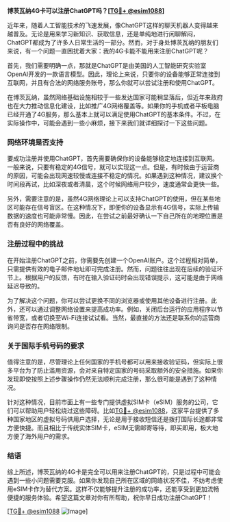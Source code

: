 **博茨瓦纳4G卡可以注册ChatGPT吗？[[TG💪+ @esim1088](https://t.me/s/esim1088)]**

近年来，随着人工智能技术的飞速发展，像ChatGPT这样的聊天机器人变得越来越普及。无论是用来学习新知识、获取信息，还是单纯地进行闲聊解闷，ChatGPT都成为了许多人日常生活的一部分。然而，对于身处博茨瓦纳的朋友们来说，有一个问题一直困扰着大家：我的4G卡能不能用来注册ChatGPT呢？

首先，我们需要明确一点，那就是ChatGPT是由美国的人工智能研究实验室OpenAI开发的一款语言模型。因此，理论上来说，只要你的设备能够正常连接到互联网，并且有合法的网络服务账号，那么你就可以尝试注册和使用ChatGPT。

在博茨瓦纳，虽然网络基础设施相较于一些发达国家可能稍显落后，但近年来政府也在大力推动信息化建设，比如推广4G网络覆盖等。如果你的手机或者平板电脑已经开通了4G服务，那么基本上就可以满足使用ChatGPT的基本条件。不过，在实际操作中，可能会遇到一些小麻烦，接下来我们就详细探讨一下这些问题。

### 网络环境是否支持

要成功注册并使用ChatGPT，首先需要确保你的设备能够稳定地连接到互联网。一般来说，只要有稳定的4G信号，就可以实现这一点。但是，有时候由于运营商的原因，可能会出现网速较慢或连接不稳定的情况。如果遇到这种情况，建议换个时间段再试，比如深夜或者清晨，这个时候网络用户较少，速度通常会更快一些。

另外，需要注意的是，虽然4G网络理论上可以支持ChatGPT的使用，但在某些地区可能存在信号盲区。在这种情况下，即便你的设备显示有4G信号，实际上传输数据的速度也可能非常慢。因此，在尝试之前最好确认一下自己所在的地理位置是否有良好的网络覆盖。

### 注册过程中的挑战

在开始注册ChatGPT之前，你需要先创建一个OpenAI账户。这个过程相对简单，只需提供有效的电子邮件地址即可完成注册。然而，问题往往出现在后续的验证环节上。根据用户的反馈，有时在输入验证码时会出现错误提示，这可能是由于网络延迟导致的。

为了解决这个问题，你可以尝试更换不同的浏览器或使用其他设备进行注册。此外，还可以通过调整网络设置来提高成功率。例如，关闭后台运行的应用程序以节省带宽，或者切换至Wi-Fi连接试试看。当然，最直接的方法还是联系你的运营商询问是否存在网络限制。

### 关于国际手机号码的要求

值得注意的是，尽管理论上任何国家的手机号都可以用来接收验证码，但实际上很多平台为了防止滥用资源，会对来自特定国家的号码采取额外的安全措施。如果你发现即使按照上述步骤操作仍然无法顺利完成注册，那么很可能是遇到了这种情况。

针对这种情况，目前市面上有一些专门提供虚拟SIM卡（eSIM）服务的公司，它们可以帮助用户轻松绕过这些障碍。比如[TG💪+ @esim1088](https://t.me/s/esim1088)，这家平台提供了多种国家地区的虚拟号码供用户选择，无论是用于接收短信还是拨打国际长途都非常方便快捷。而且相比于传统实体SIM卡，eSIM无需邮寄等待，即买即用，极大地方便了海外用户的需求。

### 结语

综上所述，博茨瓦纳的4G卡是完全可以用来注册ChatGPT的，只是过程中可能会遇到一些小问题需要克服。如果你发现自己所在区域的网络状况不佳，不妨考虑使用eSIM卡作为替代方案。这样不仅能够提升注册的成功率，还能享受到更加流畅便捷的服务体验。希望这篇文章对你有所帮助，祝你早日成功注册ChatGPT！

[[TG💪+ @esim1088](https://t.me/s/esim1088) ![Image](https://i.postimg.cc/4NQfJmqS/Snipaste-2025-05-13-00-14-12.png)]